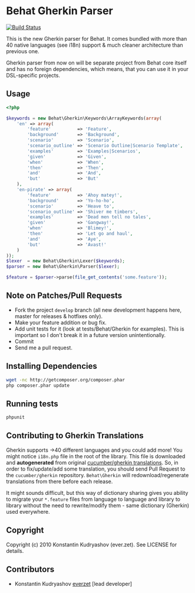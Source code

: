 Behat Gherkin Parser
====================

[![Build Status](https://secure.travis-ci.org/Behat/Gherkin.png)](http://travis-ci.org/Behat/Gherkin)

This is the new Gherkin parser for Behat. It comes bundled with more than 40 native languages (see i18n) support & much cleaner architecture than previous one.

Gherkin parser from now on will be separate project from Behat core itself and has no foreign dependencies, which means, that you can use it in your DSL-specific projects.

Usage
-----

``` php
<?php

$keywords = new Behat\Gherkin\Keywords\ArrayKeywords(array(
    'en' => array(
        'feature'          => 'Feature',
        'background'       => 'Background',
        'scenario'         => 'Scenario',
        'scenario_outline' => 'Scenario Outline|Scenario Template',
        'examples'         => 'Examples|Scenarios',
        'given'            => 'Given',
        'when'             => 'When',
        'then'             => 'Then',
        'and'              => 'And',
        'but'              => 'But'
    ),
    'en-pirate' => array(
        'feature'          => 'Ahoy matey!',
        'background'       => 'Yo-ho-ho',
        'scenario'         => 'Heave to',
        'scenario_outline' => 'Shiver me timbers',
        'examples'         => 'Dead men tell no tales',
        'given'            => 'Gangway!',
        'when'             => 'Blimey!',
        'then'             => 'Let go and haul',
        'and'              => 'Aye',
        'but'              => 'Avast!'
    )
));
$lexer  = new Behat\Gherkin\Lexer($keywords);
$parser = new Behat\Gherkin\Parser($lexer);

$feature = $parser->parse(file_get_contents('some.feature'));
```

Note on Patches/Pull Requests
-----------------------------

* Fork the project `develop` branch (all new development happens here, master for releases & hotfixes only).
* Make your feature addition or bug fix.
* Add unit tests for it (look at tests/Behat/Gherkin for examples).
  This is important so I don't break it in a future version unintentionally.
* Commit
* Send me a pull request.

Installing Dependencies
-----------------------

``` bash
wget -nc http://getcomposer.org/composer.phar
php composer.phar update
```

Running tests
-------------

``` bash
phpunit
```

Contributing to Gherkin Translations
------------------------------------

Gherkin supports &rarr;40 different languages and you could add more! You might notice
`i18n.php` file in the root of the library. This file is downloaded and **autogenerated** 
from original [cucumber/gherkin translations](https://github.com/cucumber/gherkin/blob/master/lib/gherkin/i18n.yml).
So, in order to fix/update/add some translation, you should send Pull Request to the
`cucumber/gherkin` repository. `Behat\Gherkin` will redownload/regenerate translations
from there before each release.

It might sounds difficult, but this way of dictionary sharing gives you ability to
migrate your `*.feature` files from language to language and library to library without
the need to rewrite/modify them - same dictionary (Gherkin) used everywhere.

Copyright
---------

Copyright (c) 2010 Konstantin Kudryashov (ever.zet). See LICENSE for details.

Contributors
------------

* Konstantin Kudryashov [everzet](http://github.com/everzet) [lead developer]
